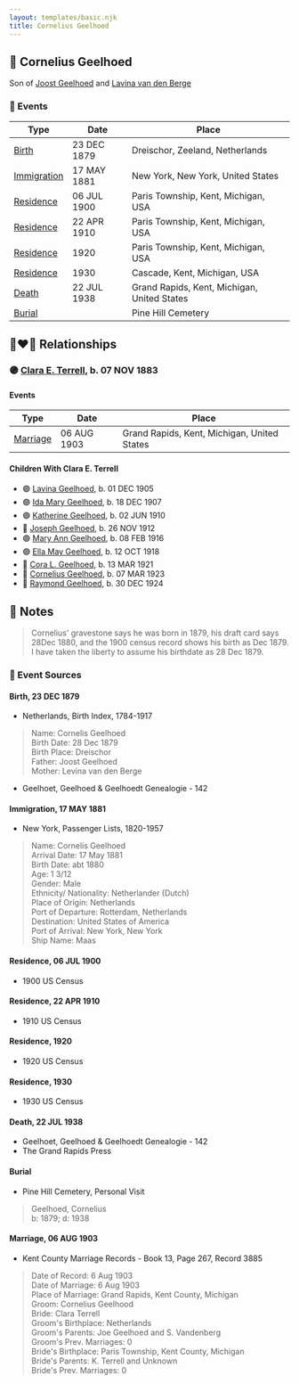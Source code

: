 ```yaml
---
layout: templates/basic.njk
title: Cornelius Geelhoed
---
```

## 🔵 Cornelius Geelhoed

Son of [Joost Geelhoed](/people/7/73673934) and [Lavina van den Berge](/people/7/71558365)

### 📆 Events

Type | Date | Place
------ | ------ | ------
[Birth](#event-event-2) | 23 DEC 1879 | Dreischor, Zeeland, Netherlands
[Immigration](#event-event-0) | 17 MAY 1881 | New York, New York, United States
[Residence](#event-event-1) | 06 JUL 1900 | Paris Township, Kent, Michigan, USA
[Residence](#event-event-2) | 22 APR 1910 | Paris Township, Kent, Michigan, USA
[Residence](#event-event-3) | 1920 | Paris Township, Kent, Michigan, USA
[Residence](#event-event-4) | 1930 | Cascade, Kent, Michigan, USA
[Death](#event-event-8) | 22 JUL 1938 | Grand Rapids, Kent, Michigan, United States
[Burial](#event-event-9) |  | Pine Hill Cemetery

## 👩‍❤️‍👨 Relationships

### 🟣 [Clara E. Terrell](/people/6/62490094), b. 07 NOV 1883

#### Events

Type | Date | Place
------ | ------ | ------
[Marriage](#event-family-0-event-0) | 06 AUG 1903 | Grand Rapids, Kent, Michigan, United States
#### Children With Clara E. Terrell
* 🟣 [Lavina Geelhoed](/people/6/61172656), b. 01 DEC 1905
* 🟣 [Ida Mary Geelhoed](/people/1/11612484), b. 18 DEC 1907
* 🟣 [Katherine Geelhoed](/people/9/97434011), b. 02 JUN 1910
* 🔵 [Joseph Geelhoed](/people/1/15410559), b. 26 NOV 1912
* 🟣 [Mary Ann Geelhoed](/people/6/6202111), b. 08 FEB 1916
* 🟣 [Ella May Geelhoed](/people/7/77129056), b. 12 OCT 1918
* 🔵 [Cora L. Geelhoed](/people/9/92397342), b. 13 MAR 1921
* 🔵 [Cornelius Geelhoed](/people/7/7469384), b. 07 MAR 1923
* 🔵 [Raymond Geelhoed](/people/9/98188250), b. 30 DEC 1924
## 📝 Notes
>   
  > Cornelius' gravestone says he was born in 1879, his draft card says 28Dec 1880, and the 1900 census record shows his birth as Dec 1879. I have taken the liberty to assume his birthdate as 28 Dec 1879.
### 📰 Event Sources

#### <a id="event-event-2"></a> Birth, 23 DEC 1879
* Netherlands, Birth Index, 1784-1917
>   
  > Name: Cornelis Geelhoed  
  > Birth Date: 28 Dec 1879  
  > Birth Place: Dreischor  
  > Father: Joost Geelhoed  
  > Mother: Levina van den Berge
* Geelhoet, Geelhoed & Geelhoedt Genealogie  - 142

#### <a id="event-event-0"></a> Immigration, 17 MAY 1881
* New York, Passenger Lists, 1820-1957
>   
  > Name: Cornelis Geelhoed  
  > Arrival Date: 17 May 1881  
  > Birth Date: abt 1880  
  > Age: 1 3/12  
  > Gender: Male  
  > Ethnicity/ Nationality: Netherlander (Dutch)  
  > Place of Origin: Netherlands  
  > Port of Departure: Rotterdam, Netherlands  
  > Destination: United States of America  
  > Port of Arrival: New York, New York  
  > Ship Name: Maas

#### <a id="event-event-1"></a> Residence, 06 JUL 1900
* 1900 US Census

#### <a id="event-event-2"></a> Residence, 22 APR 1910
* 1910 US Census

#### <a id="event-event-3"></a> Residence, 1920
* 1920 US Census

#### <a id="event-event-4"></a> Residence, 1930
* 1930 US Census

#### <a id="event-event-8"></a> Death, 22 JUL 1938
* Geelhoet, Geelhoed & Geelhoedt Genealogie  - 142
* The Grand Rapids Press

#### <a id="event-event-9"></a> Burial
* Pine Hill Cemetery, Personal Visit
>   
  > Geelhoed, Cornelius  
  > b: 1879; d: 1938
#### <a id="event-family-0-event-0"></a> Marriage, 06 AUG 1903
* Kent County Marriage Records  - Book 13, Page 267, Record 3885
>   
  > Date of Record: 6 Aug 1903  
  > Date of Marriage: 6 Aug 1903  
  > Place of Marriage: Grand Rapids, Kent County, Michigan  
  > Groom: Cornelius Geelhood  
  > Bride: Clara Terrell  
  > Groom's Birthplace: Netherlands  
  > Groom's Parents: Joe Geelhoed and S. Vandenberg  
  > Groom's Prev. Marriages: 0  
  > Bride's Birthplace: Paris Township, Kent County, Michigan  
  > Bride's Parents: K. Terrell and Unknown  
  > Bride's Prev. Marriages: 0
